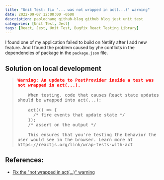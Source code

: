```yaml
---
title: "Unit Test: fix '... was not wrapped in act(...)' warning"
date: 2022-09-07 12:00:00 -0500
description: paolochang github-blog github blog jest unit test
categories: [Unit Test, Jest]
tags: [React, Jest, Unit Test, Bugfix React Testing Library]
---
```


<style type='text/css'>
blockquote pre {
  overflow: auto !important;
  overflow-wrap: anywhere !important;
  white-space: pre-wrap;
}
</style>

I found one of my application failed to build on Netlify after I add new feature. And I found the problem caused by yhe conflicts in the dependencies of package in the `package.json` file.

## Solution on local development

> <pre>
> <span style="color:red; font-weight:bold;">Warning: An update to PostProvider inside a test was not wrapped in act(...).</span>
> 
>     When testing, code that causes React state updates should be wrapped into act(...):
> 
>     act(() => {
>       /* fire events that update state */
>     });
>     /* assert on the output */
> 
>     This ensures that you're testing the behavior the user would see in the browser. Learn more at https://reactjs.org/link/wrap-tests-with-act
> </pre>

## References:

- [Fix the "not wrapped in act(...)" warning](https://kentcdodds.com/blog/fix-the-not-wrapped-in-act-warning)
